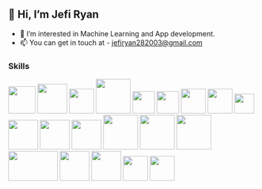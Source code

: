 ## 👋 Hi, I’m Jefi Ryan
- 👀 I’m interested in Machine Learning and App development.
- 📫 You can get in touch at - jefiryan282003@gmail.com

<!---
Jefi-Ryan/Jefi-Ryan is a ✨ special ✨ repository because its `README.md` (this file) appears on your GitHub profile.
You can click the Preview link to take a look at your changes.
--->
### Skills
<span>
<img src="https://user-images.githubusercontent.com/114754832/193405516-57202e3a-b319-4c1a-b534-32e5ae42e1bd.svg" width="55"/>
<img src="https://user-images.githubusercontent.com/114754832/193405975-a7431e6a-8ccc-4d35-9ccc-ca8379d171b2.png" width="60"/>
<img src="https://user-images.githubusercontent.com/114754832/193405586-e4e8a1b8-2c3f-4087-985b-e5f2e6848bce.png" width="50"/>
<img src="https://user-images.githubusercontent.com/114754832/193405987-32d59f8a-0360-41e5-b33a-439ed133c9d4.png" width="70"/>
<img src="https://back.ksyste.ms/images/stack/kotlin.png" width="45"/>
<img src="https://learningfuze.com/images/part-time-program/module-1/js-shield.png" width="45"/>
<img src="https://user-images.githubusercontent.com/114754832/193405507-53826e52-2a71-41fe-8b42-b2575748eecb.svg" width="50"/>
<img src="https://user-images.githubusercontent.com/114754832/193405510-ef79953d-a3f8-43e2-a76d-60e88dc116af.svg" width="50"/>
<img src="https://user-images.githubusercontent.com/114754832/193406171-6f5abc86-2057-405e-8043-ea6e8e9eae7e.png" width="40"/>
<img src="https://user-images.githubusercontent.com/114754832/193406192-5ccba591-7570-4684-b8cf-f0320774f5f5.svg" width="60"/>
<img src="https://user-images.githubusercontent.com/114754832/193406230-7c435d99-28ab-475b-9b98-544b50a99083.png" width="60"/>
<img src="https://cdn.icon-icons.com/icons2/2699/PNG/512/firebase_logo_icon_171157.png" width="60"/>
<img src="https://tabris.com/wp-content/uploads/2021/06/jetpack-compose-icon_RGB-845x684.png" width="70"/>
<img src="https://th.bing.com/th/id/R.09ba0105b3bc11dac5b7c09443812189?rik=7UmhMl5FciECwQ&riu=http%3a%2f%2famueller.github.io%2fsklearn_014_015_pydata%2fsklearn-logo.png&ehk=%2fdoHlCDrKDgQK%2bMOem6eU3lvCRQHqQrt9J%2f3veiO1Pw%3d&risl=&pid=ImgRaw&r=0" width="70"/>
<img src="https://images.news18.com/optimize/Nrkxz3ZruImdg3N_WzZqHT53ICQ=/534x300/images.news18.com/ibnlive/uploads/534x300/jpg/2019/08/Android_logo.jpg" width="70"/>
<img src="https://miro.medium.com/max/1620/1*b3P4rdrVHMIHbhQXnwRVew.jpeg" width="100" height="60"/>
<img src="https://www.stemplus.net/wp-content/uploads/2020/07/238-2389846_grided-clipart-array-numpy-in-python.png" width="60"/>
  <img src="https://nutanxt.com/wp-content/uploads/2021/01/logo-seaborn.png" width="60"/>
<img src="https://i1.wp.com/albertfattal.com/wp-content/uploads/2018/03/Tensorflow_logo.svg.png?resize=1200%2C1283&ssl=1" width="50"/>
<img src="https://www.probytes.net/wp-content/uploads/2018/10/keras-logo-small-wb-1-300x300.png" width="50"/>

</span>


